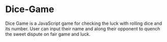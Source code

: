 # Dice-Game
Dice Game is a JavaScript game for checking the luck with rolling dice and its number. User can input their name and along their opponent to quench the sweet dispute on fair game and luck. 
